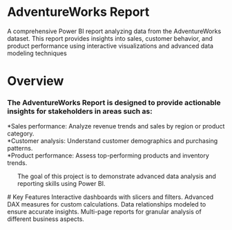 # AdventureWorks Report 
A comprehensive Power BI report analyzing data from the AdventureWorks dataset. This report provides insights into sales, customer behavior, and product performance using interactive visualizations and advanced data modeling techniques
# Overview
<h3>The AdventureWorks Report is designed to provide actionable insights for stakeholders in areas such as:</h3>
*Sales performance: Analyze revenue trends and sales by region or product category.
</br>
*Customer analysis: Understand customer demographics and purchasing patterns.
</br>
*Product performance: Assess top-performing products and inventory trends.
</br>
<ul>The goal of this project is to demonstrate advanced data analysis and reporting skills using Power BI.</ul>
# Key Features
Interactive dashboards with slicers and filters.
Advanced DAX measures for custom calculations.
Data relationships modeled to ensure accurate insights.
Multi-page reports for granular analysis of different business aspects.


